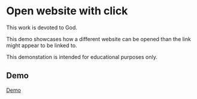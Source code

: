 # Open website with click

This work is devoted to God.

This demo showcases how a different website can be opened than
the link might appear to be linked to.

This demonstation is intended for educational purposes only.

## Demo

[Demo](https://sanjosolutions.github.io/open-website-with-click/)
